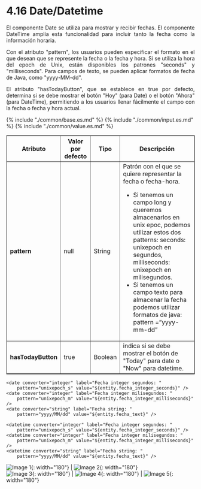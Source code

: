 # 4.16 Date/Datetime
<div style="text-align: justify;">
<p>El componente Date se utiliza para mostrar y recibir fechas. El componente DateTime amplía esta funcionalidad para incluir tanto la fecha como la información horaria.</p>
<p>Con el atributo "pattern", los usuarios pueden especificar el formato en el que desean que se represente la fecha o la fecha y hora. Si se utiliza la hora del epoch de Unix, están disponibles los patrones "seconds" y "milliseconds". Para campos de texto, se pueden aplicar formatos de fecha de Java, como "yyyy-MM-dd".</p>
<p>El atributo "hasTodayButton", que se establece en true por defecto, determina si se debe mostrar el botón "Hoy" (para Date) o el botón "Ahora" (para DateTime), permitiendo a los usuarios llenar fácilmente el campo con la fecha o fecha y hora actual.</p>
</div>
<table border="1">
    <thead>
        <tr>
            <th colspan="2">Atributo</th>
            <th>Valor por defecto</th>
            <th>Tipo</th>
            <th>Descripción</th>
         </tr>
    </thead>
    <tbody>
        {% include "./common/base.es.md" %}
        {% include "./common/input.es.md" %}
        {% include "./common/value.es.md" %}
        <tr>
            <td colspan="2"><strong>pattern</strong></td>
            <td>null</td>
            <td>String</td>
            <td>Patrón con el que se quiere representar la fecha o fecha-hora. 
                <ul>
                    <li>Si tenemos un campo long y queremos almacenarlos en unix epoc, podemos utilizar estos dos patterns:
                        seconds: unixepoch en segundos, milliseconds: unixepoch en milisegundos.</li>
                    <li>Si tenemos un campo texto para almacenar la fecha podemos utilizar formatos de java: pattern =”yyyy-mm-dd”</li>
                </ul>
            </td>
        </tr>
        <tr>
            <td colspan="2"><strong>hasTodayButton</strong></td>
            <td>true</td>
            <td>Boolean</td>
            <td>indica si se debe mostrar el botón de "Today" para date o "Now" para datetime.</td>
        </tr>
   </tbody>
</table>

    <date converter="integer" label="Fecha integer segundos: "
        pattern="unixepoch_s" value="${entity.fecha_integer_seconds}" />
    <date converter="integer" label="Fecha integer milisegundos: "
        pattern="unixepoch_m" value="${entity.fecha_integer_milliseconds}" />
    <date converter="string" label="Fecha string: "
        pattern="yyyy/MM/dd" value="${entity.fecha_text}" />

    <datetime converter="integer" label="Fecha integer segundos: "
        pattern="unixepoch_s" value="${entity.fecha_integer_seconds}" />
    <datetime converter="integer" label="Fecha integer milisegundos: "
        pattern="unixepoch_m" value="${entity.fecha_integer_milliseconds}" />
    <datetime converter="string" label="Fecha string: "
        pattern="yyyy/MM/dd" value="${entity.fecha_text}" />


![Image 1](../img/date.png){: width="180"}     | ![Image 2](../img/date2.png){: width="180"} 
<br/>
![Image 3](../img/datetime.png){: width="180"} | ![Image 4](../img/datetime2.png){: width="180"} | ![Image 5](../img/datetime3.png){: width="180"} 
